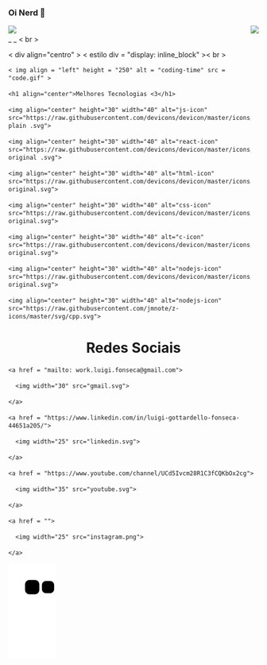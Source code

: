 ### Oi Nerd 👋

<div>

  <img height="180em" src="https://github-readme-stats.vercel.app/api?username=Allan-Drip&show_icons=true&theme=great-gatsby&include_all_commits=true&count_private=true"/>
    <img align="right" height="180em" src="https://github-readme-stats.vercel.app/api/top-langs/?username=Allan-Drip&layout=compact&langs_count=16&theme=great-gatsby" />
</div> _ _
< br >

< div align="centro" >
  < estilo div = "display: inline_block" >< br >

    < img align = "left" height = "250" alt = "coding-time" src = "code.gif" >

    <h1 align="center">Melhores Tecnologias <3</h1>

    <img align="center" height="30" width="40" alt="js-icon" src="https://raw.githubusercontent.com/devicons/devicon/master/icons/javascript/javascript-plain .svg">

    <img align="center" height="30" width="40" alt="react-icon" src="https://raw.githubusercontent.com/devicons/devicon/master/icons/react/react-original .svg">

    <img align="center" height="30" width="40" alt="html-icon" src="https://raw.githubusercontent.com/devicons/devicon/master/icons/html5/html5-original.svg">

    <img align="center" height="30" width="40" alt="css-icon" src="https://raw.githubusercontent.com/devicons/devicon/master/icons/css3/css3-original.svg">

    <img align="center" height="30" width="40" alt="c-icon" src="https://raw.githubusercontent.com/devicons/devicon/master/icons/c/c-original.svg">

    <img align="center" height="30" width="40" alt="nodejs-icon" src="https://raw.githubusercontent.com/devicons/devicon/master/icons/nodejs/nodejs-original.svg">

    <img align="center" height="30" width="40" alt="nodejs-icon" src="https://raw.githubusercontent.com/jmnote/z-icons/master/svg/cpp.svg">

   </div>

    

  <h1 align="center">Redes Sociais</h1>

    <a href = "mailto: work.luigi.fonseca@gmail.com">

      <img width="30" src="gmail.svg">

    </a>

    <a href = "https://www.linkedin.com/in/luigi-gottardello-fonseca-44651a205/">

      <img width="25" src="linkedin.svg">

    </a>

    <a href = "https://www.youtube.com/channel/UCd5Ivcm28R1C3fCQKbOx2cg">

      <img width="35" src="youtube.svg">

    </a>

    <a href = "">

      <img width="25" src="instagram.png">

    </a>

</div>

  

![Snake animation](https://github.com/Allan-Drip/Allan-Drip/blob/output/github-contribution-grid-snake.svg)











